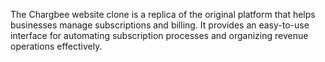 
The Chargbee website clone is a replica of the original platform that helps businesses manage subscriptions and billing. It provides an easy-to-use interface for automating subscription processes and organizing revenue operations effectively.
